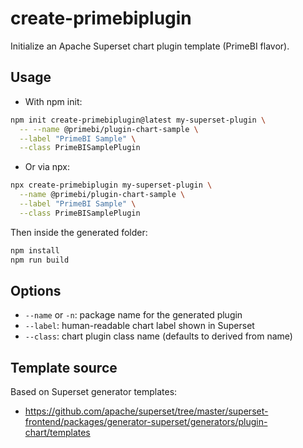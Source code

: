 # create-primebiplugin

Initialize an Apache Superset chart plugin template (PrimeBI flavor).

## Usage

- With npm init:

```bash
npm init create-primebiplugin@latest my-superset-plugin \
  -- --name @primebi/plugin-chart-sample \
  --label "PrimeBI Sample" \
  --class PrimeBISamplePlugin
```

- Or via npx:

```bash
npx create-primebiplugin my-superset-plugin \
  --name @primebi/plugin-chart-sample \
  --label "PrimeBI Sample" \
  --class PrimeBISamplePlugin
```

Then inside the generated folder:

```bash
npm install
npm run build
```

## Options
- `--name` or `-n`: package name for the generated plugin
- `--label`: human-readable chart label shown in Superset
- `--class`: chart plugin class name (defaults to derived from name)

## Template source
Based on Superset generator templates:
- https://github.com/apache/superset/tree/master/superset-frontend/packages/generator-superset/generators/plugin-chart/templates 